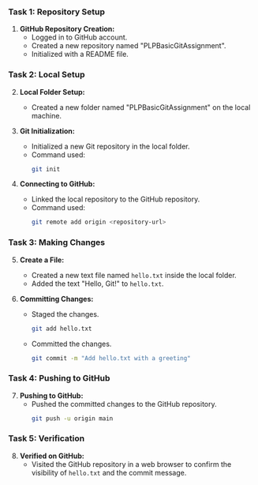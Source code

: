 
### Task 1: Repository Setup

1. **GitHub Repository Creation:**
   - Logged in to GitHub account.
   - Created a new repository named "PLPBasicGitAssignment".
   - Initialized with a README file.

### Task 2: Local Setup

2. **Local Folder Setup:**
   - Created a new folder named "PLPBasicGitAssignment" on the local machine.

3. **Git Initialization:**
   - Initialized a new Git repository in the local folder.
   - Command used:
     ```bash
     git init
     ```

4. **Connecting to GitHub:**
   - Linked the local repository to the GitHub repository.
   - Command used:
     ```bash
     git remote add origin <repository-url>
     ```

### Task 3: Making Changes

5. **Create a File:**
   - Created a new text file named `hello.txt` inside the local folder.
   - Added the text "Hello, Git!" to `hello.txt`.

6. **Committing Changes:**
   - Staged the changes.
     ```bash
     git add hello.txt
     ```
   - Committed the changes.
     ```bash
     git commit -m "Add hello.txt with a greeting"
     ```

### Task 4: Pushing to GitHub

7. **Pushing to GitHub:**
   - Pushed the committed changes to the GitHub repository.
     ```bash
     git push -u origin main
     ```

### Task 5: Verification

8. **Verified on GitHub:**
   - Visited the GitHub repository in a web browser to confirm the visibility of `hello.txt` and the commit message.
